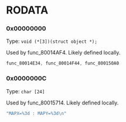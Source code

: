 # RODATA
### 0x00000000
Type: `void (*[3])(struct object *);`

Used by func_80014AF4. Likely defined locally.

```C
func_80014E34, func_80014F44, func_800150A0
```

### 0x0000000C
Type: `char [24]`

Used by func_80015714. Likely defined locally.

```C
"MAPX=%3d : MAPY=%3d\n"
```



